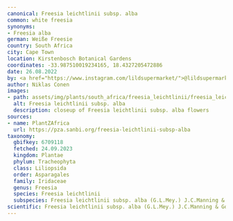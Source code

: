 ```yaml
---
canonical: Freesia leichtlinii subsp. alba
common: white freesia
synonyms:
- Freesia alba
german: Weiße Freesie
country: South Africa
city: Cape Town
location: Kirstenbosch Botanical Gardens
coordinates: -33.987510019234165, 18.4327205472886
date: 26.08.2022
by: <a href="https://www.instagram.com/lildsupermarket/">@lildsupermarket</a>
author: Niklas Conen
images:
- path: assets/img/plants/south_africa/freesia_leichtlinii/freesia_leichtlinii_1.jpg
  alt: Freesia leichtlinii subsp. alba
  description: closeup of Freesia leichtlinii subsp. alba flowers
sources:
- name: PlantZAfrica
  url: https://pza.sanbi.org/freesia-leichtlinii-subsp-alba
taxonomy:
  gbifkey: 6709118
  fetched: 24.09.2023
  kingdom: Plantae
  phylum: Tracheophyta
  class: Liliopsida
  order: Asparagales
  family: Iridaceae
  genus: Freesia
  species: Freesia leichtlinii
  subspecies: Freesia leichtlinii subsp. alba (G.L.Mey.) J.C.Manning & Goldblatt
scientific: Freesia leichtlinii subsp. alba (G.L.Mey.) J.C.Manning & Goldblatt
---
```

